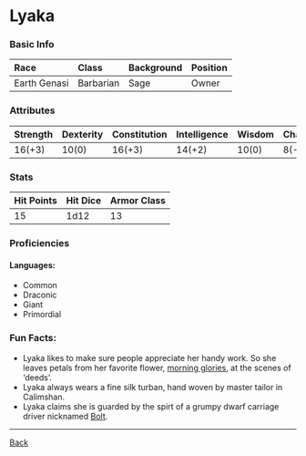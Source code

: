 # Lyaka

### Basic Info

| Race | Class | Background | Position |
|:--|:--|:--|:--|
| Earth Genasi | Barbarian | Sage | Owner |

### Attributes

| Strength | Dexterity | Constitution | Intelligence | Wisdom | Charisma |
|:--|:--|:--|:--|:--|:--|
| 16(+3) | 10(0) | 16(+3) | 14(+2) | 10(0) | 8(-1) |

### Stats

| Hit Points | Hit Dice | Armor Class |
|:--|:--|:--|
| 15 | 1d12 | 13 |

### Proficiencies
#### Languages:
- Common
- Draconic
- Giant
- Primordial

### Fun Facts:
- Lyaka likes to make sure people appreciate her handy work. So she leaves petals from her favorite flower, [morning glories](https://images-na.ssl-images-amazon.com/images/I/61gCapCr4%2BL._SX425_.jpg), at the scenes of ‘deeds’.
- Lyaka always wears a fine silk turban, hand woven by master tailor in Calimshan.
- Lyaka claims she is guarded by the spirt of a grumpy dwarf carriage driver nicknamed [Bolt](../NPCs/Bolt.md).

---
[Back](./)